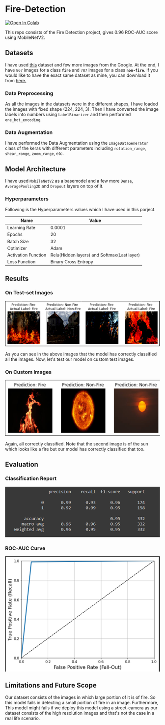 # Fire-Detection
[![Open In Colab](https://colab.research.google.com/assets/colab-badge.svg)](https://colab.research.google.com/github/harshdhamecha/Fire-Detection/blob/main/Notebook/Fire-Detector.ipynb)  

This repo consists of the Fire Detection project, gives 0.96 ROC-AUC score using MobileNetV2. 

## Datasets 
I have used [this](https://www.kaggle.com/phylake1337/fire-dataset) dataset and few more images from the Google. At the end, I have `867` images for a class **`fire`** and `787` images for a class **`non-fire`**. If you would like to have the exact same dataset as mine, you can download it from [here.](https://drive.google.com/file/d/1CcjzRNUUrFLegSIZBZ3KQZhuRbGn_CCN/view?usp=sharing)

### Data Preprocessing
As all the images in the datasets were in the different shapes, I have loaded the images with fixed shape (224, 224, 3). Then I have converted the image labels into numbers using `LabelBinarizer` and then performed `one_hot_encoding`.

### Data Augmentation
I have performed the Data Augmentation using the `ImageDataGenerator` class of the keras with different parameters including `rotation_range`, `shear_range`, `zoom_range`, etc.

## Model Architecture
I have used `MobileNetV2` as a basemodel and a few more `Dense`, `AveragePooling2D` and `Dropout` layers on top of it.  

### Hyperparameters  

Following is the Hyperparameters values which I have used in this porject.  

Name | Value
-----|------
Learning Rate | 0.0001
Epochs | 20
Batch Size | 32
Optimizer | Adam
Activation Function | Relu(Hidden layers) and Softmax(Last layer)
Loss Function | Binary Cross Entropy

## Results 

### On Test-set Images
![](Results/test_set.PNG)  

As you can see in the above images that the model has correctly classified all the images. Now, let's test our model on custom test images. 
### On Custom Images
![](Results/custom_test_imgs.PNG)  

Again, all correctly classified. Note that the second image is of the sun which looks like a fire but our model has correctly classified that too. 
## Evaluation
### Classification Report
![](Results/classification-report.PNG)  

### ROC-AUC Curve
![](Results/roc-auc-curve.PNG)

## Limitations and Future Scope
Our dataset consists of the images in which large portion of it is of fire. So this model fails in detecting a small portion of fire in an image. Furthermore, This model might fails if we deploy this model using a street-camera as our dataset consists of the high resolution images and that's not the case in a real life scenario. 
